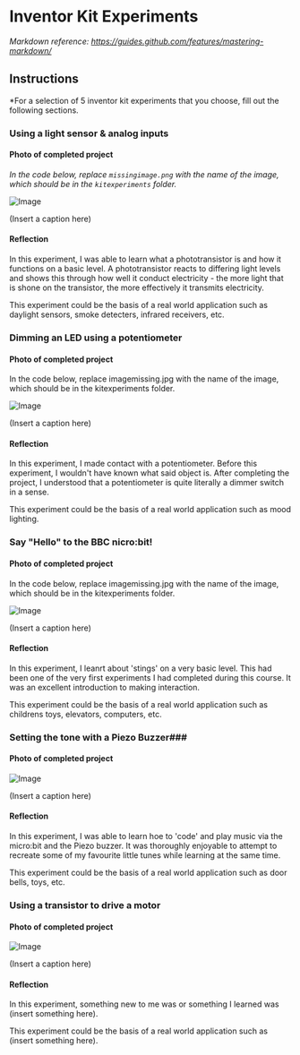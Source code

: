 # Inventor Kit Experiments

*Markdown reference: https://guides.github.com/features/mastering-markdown/*

## Instructions ##

*For a selection of 5 inventor kit experiments that you choose, fill out the following sections.

### Using a light sensor & analog inputs ###

#### Photo of completed project ####
*In the code below, replace `missingimage.png` with the name of the image, which should be in the `kitexperiments` folder.*

![Image](missingimage.png)

(Insert a caption here)

#### Reflection ####

In this experiment, I was able to learn what a phototransistor is and how it functions on a basic level. A phototransistor reacts to differing light levels and shows this through how well it conduct electricity - the more light that is shone on the transistor, the more effectively it transmits electricity. 

This experiment could be the basis of a real world application such as daylight sensors, smoke detecters, infrared receivers, etc. 

### Dimming an LED using a potentiometer ###

#### Photo of completed project ####
In the code below, replace imagemissing.jpg with the name of the image, which should be in the kitexperiments folder.

![Image](missingimage.png)

(Insert a caption here)

#### Reflection ####

In this experiment, I made contact with a potentiometer. Before this experiment, I wouldn't have known what said object is. After completing the project, I understood that a potentiometer is quite literally a dimmer switch in a sense. 

This experiment could be the basis of a real world application such as mood lighting.

### Say "Hello" to the BBC nicro:bit! ###

#### Photo of completed project ####
In the code below, replace imagemissing.jpg with the name of the image, which should be in the kitexperiments folder.

![Image](missingimage.png)

(Insert a caption here)

#### Reflection ####

In this experiment, I leanrt about 'stings' on a very basic level. This had been one of the very first experiments I had completed during this course. It was an excellent introduction to making interaction.

This experiment could be the basis of a real world application such as childrens toys, elevators, computers, etc. 

### Setting the tone with a Piezo Buzzer###


#### Photo of completed project ####


![Image](missingimage.png)

(Insert a caption here)

#### Reflection ####

In this experiment, I was able to learn hoe to 'code' and play music via the micro:bit and the Piezo buzzer. It was thoroughly enjoyable to attempt to recreate some of my favourite little tunes while learning at the same time. 

This experiment could be the basis of a real world application such as door bells, toys, etc. 

### Using a transistor to drive a motor ###

#### Photo of completed project ####

![Image](missingimage.png)

(Insert a caption here)

#### Reflection ####

In this experiment, something new to me was or something I learned was (insert something here).

This experiment could be the basis of a real world application such as (insert something here).

